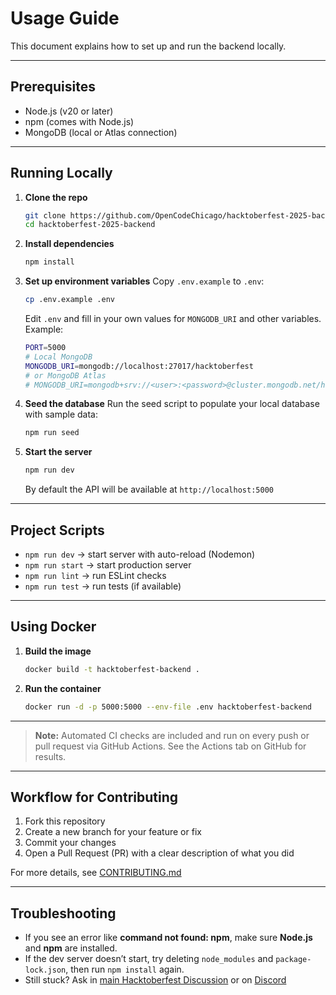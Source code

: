 # Usage Guide

This document explains how to set up and run the backend locally.

---

## Prerequisites

- Node.js (v20 or later)
- npm (comes with Node.js)
- MongoDB (local or Atlas connection)

---

## Running Locally

1. **Clone the repo**
   ```bash
   git clone https://github.com/OpenCodeChicago/hacktoberfest-2025-backend.git
   cd hacktoberfest-2025-backend
   ```
2. **Install dependencies**
   ```bash
   npm install
   ```
3. **Set up environment variables**
   Copy `.env.example` to `.env`:
   ```bash
   cp .env.example .env
   ```
   Edit `.env` and fill in your own values for `MONGODB_URI` and other variables.
   Example:
   ```bash
   PORT=5000
   # Local MongoDB
   MONGODB_URI=mongodb://localhost:27017/hacktoberfest
   # or MongoDB Atlas
   # MONGODB_URI=mongodb+srv://<user>:<password>@cluster.mongodb.net/hacktoberfest
   ```
4. **Seed the database**
   Run the seed script to populate your local database with sample data:
   ```bash
   npm run seed
   ```
5. **Start the server**
   ```bash
   npm run dev
   ```
   By default the API will be available at `http://localhost:5000`

---

## Project Scripts

- `npm run dev` → start server with auto-reload (Nodemon)
- `npm run start` → start production server
- `npm run lint` → run ESLint checks
- `npm run test` → run tests (if available)

---

## Using Docker

1. **Build the image**
   ```bash
   docker build -t hacktoberfest-backend .
   ```
2. **Run the container**
   ```bash
   docker run -d -p 5000:5000 --env-file .env hacktoberfest-backend
   ```

---

> **Note:** Automated CI checks are included and run on every push or pull request via GitHub Actions. See the Actions tab on GitHub for results.

---

## Workflow for Contributing

1. Fork this repository
2. Create a new branch for your feature or fix
3. Commit your changes
4. Open a Pull Request (PR) with a clear description of what you did

For more details, see [CONTRIBUTING.md](../CONTRIBUTING.md)

---

## Troubleshooting

- If you see an error like **command not found: npm**, make sure **Node.js** and **npm** are installed.
- If the dev server doesn’t start, try deleting `node_modules` and `package-lock.json`, then run `npm install` again.
- Still stuck? Ask in [main Hacktoberfest Discussion](https://github.com/orgs/OpenCodeChicago/discussions/2) or on [Discord](https://discord.gg/t6MGsCqdFX)
